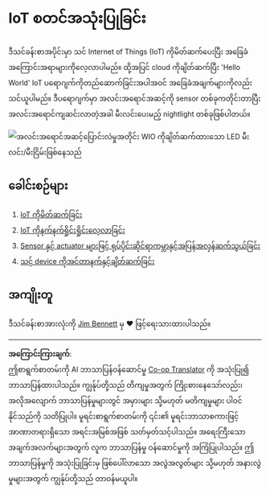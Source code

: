 <!--
CO_OP_TRANSLATOR_METADATA:
{
  "original_hash": "e2b1b891b08ef7633d285547fbe73290",
  "translation_date": "2025-08-28T17:01:35+00:00",
  "source_file": "1-getting-started/README.md",
  "language_code": "my"
}
-->
# IoT စတင်အသုံးပြုခြင်း

ဒီသင်ခန်းစာအပိုင်းမှာ သင် Internet of Things (IoT) ကိုမိတ်ဆက်ပေးပြီး အခြေခံအကြောင်းအရာများကိုလေ့လာပါမည်။ ထို့အပြင် cloud ကိုချိတ်ဆက်ပြီး 'Hello World' IoT ပရောဂျက်ကိုတည်ဆောက်ခြင်းအပါအဝင် အခြေခံအချက်များကိုလည်းသင်ယူပါမည်။ ဒီပရောဂျက်မှာ အလင်းအရောင်အဆင့်ကို sensor တစ်ခုကတိုင်းတာပြီး အလင်းအရောင်ကျဆင်းလာတဲ့အခါ မီးလင်းပေးမည့် nightlight တစ်ခုဖြစ်ပါတယ်။

![အလင်းအရောင်အဆင့်ပြောင်းလဲမှုအတိုင်း WIO ကိုချိတ်ဆက်ထားသော LED မီးလင်း/မီးငြိမ်းဖြစ်နေသည်](../../../images/wio-running-assignment-1-1.gif)

## ခေါင်းစဉ်များ

1. [IoT ကိုမိတ်ဆက်ခြင်း](lessons/1-introduction-to-iot/README.md)
1. [IoT ကိုနက်နက်ရှိုင်းရှိုင်းလေ့လာခြင်း](lessons/2-deeper-dive/README.md)
1. [Sensor နှင့် actuator များဖြင့် ရုပ်ပိုင်းဆိုင်ရာကမ္ဘာနှင့်အပြန်အလှန်ဆက်သွယ်ခြင်း](lessons/3-sensors-and-actuators/README.md)
1. [သင့် device ကိုအင်တာနက်နှင့်ချိတ်ဆက်ခြင်း](lessons/4-connect-internet/README.md)

## အကျိုးတူ

ဒီသင်ခန်းစာအားလုံးကို [Jim Bennett](https://GitHub.com/JimBobBennett) မှ ♥️ ဖြင့်ရေးသားထားပါသည်။

---

**အကြောင်းကြားချက်**:  
ဤစာရွက်စာတမ်းကို AI ဘာသာပြန်ဝန်ဆောင်မှု [Co-op Translator](https://github.com/Azure/co-op-translator) ကို အသုံးပြု၍ ဘာသာပြန်ထားပါသည်။ ကျွန်ုပ်တို့သည် တိကျမှုအတွက် ကြိုးစားနေသော်လည်း၊ အလိုအလျောက် ဘာသာပြန်မှုများတွင် အမှားများ သို့မဟုတ် မတိကျမှုများ ပါဝင်နိုင်သည်ကို သတိပြုပါ။ မူရင်းစာရွက်စာတမ်းကို ၎င်း၏ မူရင်းဘာသာစကားဖြင့် အာဏာတရားရှိသော အရင်းအမြစ်အဖြစ် သတ်မှတ်သင့်ပါသည်။ အရေးကြီးသော အချက်အလက်များအတွက် လူက ဘာသာပြန်မှု ဝန်ဆောင်မှုကို အကြံပြုပါသည်။ ဤဘာသာပြန်မှုကို အသုံးပြုခြင်းမှ ဖြစ်ပေါ်လာသော အလွဲအလွတ်များ သို့မဟုတ် အနားလွဲမှုများအတွက် ကျွန်ုပ်တို့သည် တာဝန်မယူပါ။